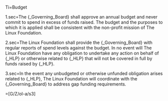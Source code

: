 Ti=Budget

1.sec=The {_Governing_Board} shall approve an annual budget and never commit to spend in excess of funds raised. The budget and the purposes to which it is applied shall be consistent with the non-profit mission of The Linux Foundation.

2.sec=The Linux Foundation shall provide the {_Governing_Board} with regular reports of spend levels against the budget. In no event will The Linux Foundation have any obligation to undertake any action on behalf of {_HLP} or otherwise related to {_HLP} that will not be covered in full by funds raised by {_HLP}.

3.sec=In the event any unbudgeted or otherwise unfunded obligation arises related to {_HLP}, The Linux Foundation will coordinate with the {_Governing_Board} to address gap funding requirements.

=[G/Z/ol-a/s3]

